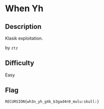 # When Yh

## Description

Klasik exploitation.

by `ztz`

## Difficulty

Easy

## Flag

`RECURSION{wh3n_yh_g4k_b3gad4n9_mulu:skull:}`
